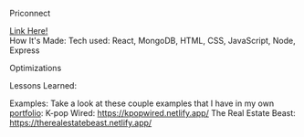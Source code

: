 Priconnect

<a href = "https://priconnect.netlify.app/">Link Here!</a>
<br>
How It's Made: Tech used: React, MongoDB, HTML, CSS, JavaScript, Node, Express


Optimizations

Lessons Learned:

Examples:
Take a look at these couple examples that I have in my own <a href ="https://choir.netlify.app/">portfolio</a>: K-pop Wired: https://kpopwired.netlify.app/ The Real Estate Beast: https://therealestatebeast.netlify.app/

